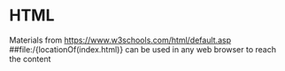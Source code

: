 # HTML
Materials from 
https://www.w3schools.com/html/default.asp
##file:/{locationOf(index.html)} 
can be used in any web browser to reach the content
 
